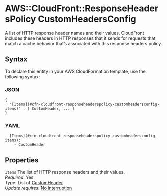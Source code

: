 # AWS::CloudFront::ResponseHeadersPolicy CustomHeadersConfig<a name="aws-properties-cloudfront-responseheaderspolicy-customheadersconfig"></a>

A list of HTTP response header names and their values\. CloudFront includes these headers in HTTP responses that it sends for requests that match a cache behavior that’s associated with this response headers policy\.

## Syntax<a name="aws-properties-cloudfront-responseheaderspolicy-customheadersconfig-syntax"></a>

To declare this entity in your AWS CloudFormation template, use the following syntax:

### JSON<a name="aws-properties-cloudfront-responseheaderspolicy-customheadersconfig-syntax.json"></a>

```
{
  "[Items](#cfn-cloudfront-responseheaderspolicy-customheadersconfig-items)" : [ CustomHeader, ... ]
}
```

### YAML<a name="aws-properties-cloudfront-responseheaderspolicy-customheadersconfig-syntax.yaml"></a>

```
  [Items](#cfn-cloudfront-responseheaderspolicy-customheadersconfig-items): 
    - CustomHeader
```

## Properties<a name="aws-properties-cloudfront-responseheaderspolicy-customheadersconfig-properties"></a>

`Items`  <a name="cfn-cloudfront-responseheaderspolicy-customheadersconfig-items"></a>
The list of HTTP response headers and their values\.  
*Required*: Yes  
*Type*: List of [CustomHeader](aws-properties-cloudfront-responseheaderspolicy-customheader.md)  
*Update requires*: [No interruption](https://docs.aws.amazon.com/AWSCloudFormation/latest/UserGuide/using-cfn-updating-stacks-update-behaviors.html#update-no-interrupt)